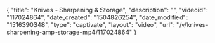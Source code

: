 {
    "title": "Knives - Sharpening &amp; Storage",
    "description": "",
    "videoid": "117024864",
    "date_created": "1504826254",
    "date_modified": "1516390348",
    "type": "captivate",
    "layout": "video",
    "url": "\/v\/knives-sharpening-amp-storage-mp4\/117024864"
}